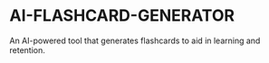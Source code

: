 # AI-FLASHCARD-GENERATOR
An AI-powered tool that generates flashcards to aid in learning and retention.
